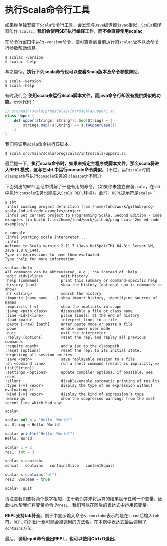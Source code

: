 执行Scala命令行工具
================================================================================
如果你单独安装了`Scala`命令行工具，会发现与`Java`编译器`javac`相似，`Scala`编译器叫作
`scalac`。**我们会使用SBT执行编译工作，而不会直接使用scalac**。

在命令行窗口中运行`-version`命令，便可查看到当前运行的`scalac`版本以及命令行参数帮助信息。
```shell
$ scalac -version
$ scalac -help
```
与之类似，**执行下列scala命令也可以查看Scala版本及命令参数帮助**。
```shell
$ scala -version
$ scala -help
```
有时我们会 **使用scala来运行Scala脚本文件，而java命令行却没有提供类似的功能**。示例代码：
```scala
// src/main/scala/progscala2/introscala/upper1.sc
class Upper {
    def upper(strings: String*): Seq[String] = {
        strings.map((s:String) => s.toUpperCase())
    }
}
```
我们将调用`scala`命令执行该脚本：
```shell
$ scala src/main/scala/progscala2/introscala/upper1.sc
```
最后提一下，**执行scala命令时，如果未指定主程序或脚本文件，那么scala将进入REPL模式，这与在sbt
中运行console命令类似**。（不过，运行`scala`时的`classpath`与执行`console`任务的
`classpath`不同。）

下面列出的`REPL`会话中讲解了一些有用的命令。（如果你未独立安装`scala`，在`sbt`中执行
`console`任务也能进入`Scala REPL`环境）。此时，`REPL`提示符是`scala>`：
```
$ sbt
[info] Loading project definition from /home/fuhd/work/github/prog-scala-2nd-ed-code-examples/project
[info] Set current project to Programming Scala, Second Edition - Code examples (in build file:/home/fuhd/work/github/prog-scala-2nd-ed-code-examples/)

> console
[info] Starting scala interpreter...
[info]
Welcome to Scala version 2.11.7 (Java HotSpot(TM) 64-Bit Server VM, Java 1.8.0_144).
Type in expressions to have them evaluated.
Type :help for more information.

scala> :help
All commands can be abbreviated, e.g., :he instead of :help.
:edit <id>|<line>        edit history
:help [command]          print this summary or command-specific help
:history [num]           show the history (optional num is commands to show)
:h? <string>             search the history
:imports [name name ...] show import history, identifying sources of names
:implicits [-v]          show the implicits in scope
:javap <path|class>      disassemble a file or class name
:line <id>|<line>        place line(s) at the end of history
:load <path>             interpret lines in a file
:paste [-raw] [path]     enter paste mode or paste a file
:power                   enable power user mode
:quit                    exit the interpreter
:replay [options]        reset the repl and replay all previous commands
:require <path>          add a jar to the classpath
:reset [options]         reset the repl to its initial state, forgetting all session entries
:save <path>             save replayable session to a file
:sh <command line>       run a shell command (result is implicitly => List[String])
:settings <options>      update compiler options, if possible; see reset
:silent                  disable/enable automatic printing of results
:type [-v] <expr>        display the type of an expression without evaluating it
:kind [-v] <expr>        display the kind of expression‘s type
:warnings                show the suppressed warnings from the most recent line which had any

scala>
```
```scala
scala> val s = "Hello, World!"
s: String = Hello, World!

scala> println("Hello, World!")
Hello, World!

scala> 1 + 2
res1: Int = 3

scala> s.con<tab>
concat   contains   containsSlice   contentEquals

scala> s.contains("el")
res2: Boolean = true

scala> :quit
```
请注意我们要将两个数字相加，由于我们并未将运算的结果赋予任何一个变量，因此`REPL`帮我们将变量命令
为`res1`，我们可以在随后的表达式中运用该变量。

**REPL支持tab补全**。例子中显示输入命令`s.con<tab>`表示的是在`s.con`后输入`tab`符。`REPL`
将列出一组可能会被调用的方法名。在本例中表达式最后调用了`contains`方法。

最后，**调用:quit命令退出REPL，也可以使用Ctrl+D退出**。
